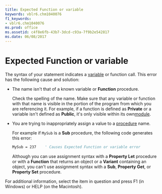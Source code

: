 ```yaml
---
title: Expected Function or variable
keywords: vblr6.chm1040076
f1_keywords:
- vblr6.chm1040076
ms.prod: office
ms.assetid: c4f8e6fb-43b7-3dcd-c93a-7f9b2e542817
ms.date: 06/08/2017
---
```



# Expected Function or variable

The syntax of your statement indicates a [variable](../../Glossary/vbe-glossary.md#variable) or function call. This error has the following cause and solution:


- The name isn't that of a known variable or  **Function** procedure.
    
    Check the spelling of the name. Make sure that any variable or function with that name is visible in the portion of the program from which you are referencing it. For example, if a function is defined as  **Private** or a variable isn't defined as **Public**, it's only visible within its own[module](../../Glossary/vbe-glossary.md#module).
    
- You are trying to inappropriately assign a value to a [procedure](../../Glossary/vbe-glossary.md#procedure) name.
    
    For example if  `MySub` is a **Sub** procedure, the following code generates this error:
    


  ```vb
  MySub = 237    ' Causes Expected Function or variable error
  ```


    Although you can use assignment syntax with a  **Property Let** procedure or with a **Function** that returns an object or a **Variant** containing an object, you can't use assignment syntax with a **Sub**, **Property Get**, or **Property Set** procedure.
    

For additional information, select the item in question and press F1 (in Windows) or HELP (on the Macintosh).


